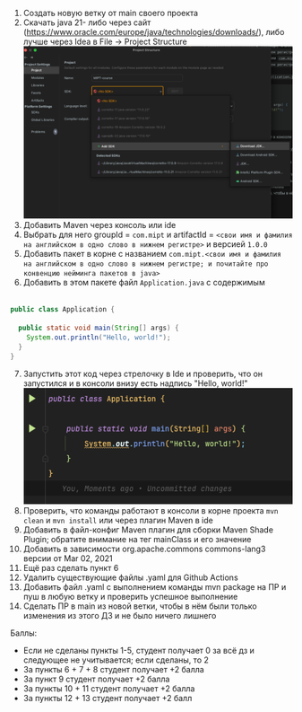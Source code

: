 1) Создать новую ветку от main своего проекта
2) Скачать java 21- либо через сайт (https://www.oracle.com/europe/java/technologies/downloads/), либо лучше через Idea в File -> Project Structure
   ![java 21 download](../img/download-java.png)
3) Добавить Maven через консоль или ide
4) Выбрать для него  groupId = `com.mipt` и artifactId = `<свои имя и фамилия на английском в одно слово в нижнем регистре>` и версией `1.0.0`
5) Добавить пакет в корне с названием `com.mipt.<свои имя и фамилия на английском в одно слово в нижнем регистре; и почитайте про конвенцию нейминга пакетов в java>`
6) Добавить в этом пакете файл `Application.java` с содержимым

```java

public class Application { 

  public static void main(String[] args) { 
    System.out.println("Hello, world!");   
  } 
}

```
7) Запустить этот код через стрелочку в Ide и проверить, что он запустился и в консоли внизу есть надпись "Hello, world!"
   ![run](../img/run-application.png)
8) Проверить, что команды работают в консоли в корне проекта `mvn clean` и `mvn install` или через плагин Maven в ide 
9) Добавить в файл-конфиг Maven плагин для сборки Maven Shade Plugin; обратите внимание на тег mainClass и его значение 
10) Добавить в зависимости org.apache.commons commons-lang3  версии от Mar 02, 2021 
11) Ещё раз сделать пункт 6 
12) Удалить существующие файлы .yaml для Github Actions 
13) Добавить файл .yaml с выполнением команды mvn package на ПР и пуш в любую ветку и проверить успешное выполнение 
14) Сделать ПР в main из новой ветки, чтобы в нём были только изменения из этого ДЗ и не было ничего лишнего

Баллы:
- Если не сделаны пункты 1-5, студент получает 0 за всё дз и следующее не учитывается; если сделаны, то 2
- За пункты 6 + 7 + 8 студент получает +2 балла  
- За пункт 9 студент получает +2 балла  
- За пункты 10 + 11 студент получает +2 балла 
- За пункты 12 + 13 студент получает +2 балл